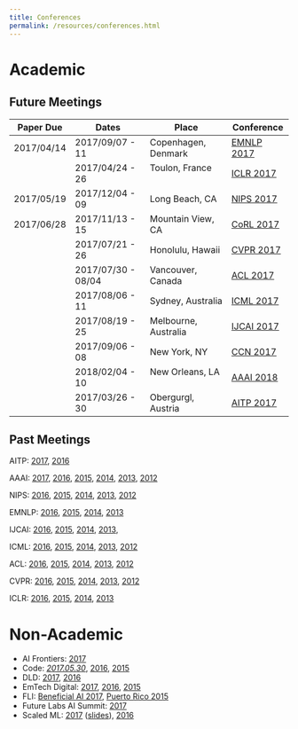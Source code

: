 ```yaml
---
title: Conferences
permalink: /resources/conferences.html
---
```

# Academic

## Future Meetings

| Paper Due  | Dates              | Place                | Conference
| ---------- | ------------------ | -------------------- | ----------
| 2017/04/14 | 2017/09/07 - 11    | Copenhagen, Denmark  | [EMNLP 2017](http://emnlp2017.net/)
|            | 2017/04/24 - 26    | Toulon, France       | [ICLR 2017](http://www.iclr.cc/doku.php?id=ICLR2017:main&redirect=1)
| 2017/05/19 | 2017/12/04 - 09    | Long Beach, CA       | [NIPS 2017](https://nips.cc/Conferences/2017)
| 2017/06/28 | 2017/11/13 - 15    | Mountain View, CA    | [CoRL 2017](http://www.robot-learning.org/)
|            | 2017/07/21 - 26    | Honolulu, Hawaii     | [CVPR 2017](http://cvpr2017.thecvf.com/)
|            | 2017/07/30 - 08/04 | Vancouver, Canada    | [ACL 2017](http://acl2017.org/)
|            | 2017/08/06 - 11    | Sydney, Australia    | [ICML 2017](https://2017.icml.cc/)
|            | 2017/08/19 - 25    | Melbourne, Australia | [IJCAI 2017](http://ijcai-17.org/)
|            | 2017/09/06 - 08    | New York, NY         | [CCN 2017](http://ccneuro.org/)
|            | 2018/02/04 - 10    | New Orleans, LA      | [AAAI 2018](http://www.aaai.org/Conferences/AAAI/aaai18.php)
|            | 2017/03/26 - 30    | Obergurgl, Austria   | [AITP 2017](http://aitp-conference.org/2017/)
           
## Past Meetings

AITP: [2017](http://aitp-conference.org/2017/), [2016](http://aitp-conference.org/2016/)

AAAI: [2017](http://www.aaai.org/Conferences/AAAI/aaai17.php), [2016](http://www.aaai.org/Conferences/AAAI/aaai16.php), [2015](http://www.aaai.org/Conferences/AAAI/aaai15.php), [2014](http://www.aaai.org/Conferences/AAAI/aaai14.php), [2013](http://www.aaai.org/Conferences/AAAI/aaai13.php), [2012](http://www.aaai.org/Conferences/AAAI/aaai12.php)

NIPS: [2016](https://nips.cc/Conferences/2016), [2015](https://nips.cc/Conferences/2015), [2014](https://nips.cc/Conferences/2014), [2013](https://nips.cc/Conferences/2013), [2012](https://nips.cc/Conferences/2012)

EMNLP: [2016](http://www.emnlp2016.net/), [2015](https://www.cs.cmu.edu/~ark/EMNLP-2015/), [2014](http://emnlp2014.org/), [2013](http://hum.csse.unimelb.edu.au/emnlp2013/)

IJCAI: [2016](http://ijcai-16.org/index.php/welcome/view/home), [2015](http://ijcai-15.org/), [2014](https://sites.google.com/site/ijcaischool2014/), [2013](http://ijcai-13.org/), 

ICML: [2016](http://icml.cc/2016/), [2015](http://icml.cc/2015/), [2014](http://icml.cc/2014/), [2013](http://icml.cc/2013/), [2012](http://icml.cc/2012/)

ACL: [2016](http://acl2016.org/), [2015](http://acl2015.org/), [2014](http://acl2014.org/), [2013](http://acl2013.org/site/), [2012](http://mirror.aclweb.org/acl2012/)

CVPR: [2016](http://cvpr2016.thecvf.com/), [2015](http://cvpr2015.thecvf.com/), [2014](http://cvpr2014.thecvf.com/), [2013](http://cvpr2013.thecvf.com/), [2012](http://tab.computer.org/pamitc/archive/cvpr2012/)

ICLR: [2016](http://www.iclr.cc/doku.php?id=iclr2016:main), [2015](http://www.iclr.cc/doku.php?id=iclr2015:main), [2014](http://www.iclr.cc/doku.php?id=iclr2014:start), [2013](https://sites.google.com/site/representationlearning2013/)

# Non-Academic

* AI Frontiers: [2017](https://www.aifrontiers.com/2017)
* Code: *[2017.05.30](https://events.recode.net/events/code-conference-2017/)*, [2016](http://www.recode.net/code-conference-2016), [2015](http://www.recode.net/code-conference-2015)
* DLD: [2017](http://www.dld-conference.com/DLD17/), [2016](http://www.dld-conference.com/DLD16/)
* EmTech Digital: [2017](http://events.technologyreview.com/emtech/digital/17/), [2016](http://events.technologyreview.com/video/?event=emtech-digital&year=2016), [2015](http://events.technologyreview.com/video/?event=emtech-digital&year=2015)
* FLI: [Beneficial AI 2017](https://futureoflife.org/bai-2017/), [Puerto Rico 2015](https://futureoflife.org/2015/10/12/ai-safety-conference-in-puerto-rico/)
* Future Labs AI Summit: [2017](http://futurelabs.nyc/events/ai-summit)
* Scaled ML: [2017](http://scaledml.org/) ([slides](https://www.matroid.com/blog/post/scaled-ml-2017-slides-and-pictures)), [2016](http://scaledml.org/index2016.html)
